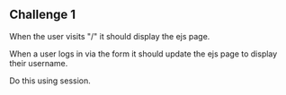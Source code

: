 ## Challenge 1

When the user visits "/" it should display the ejs page.

When a user logs in via the form it should update the ejs page
to display their username.

Do this using session.

